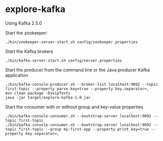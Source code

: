 # explore-kafka

Using Kafka 2.5.0


Start the zookeeper:
```
./bin/zookeeper-server-start.sh config/zookeeper.properties
```
Start the Kafka brokers
```
./bin/kafka-server-start.sh config/server.properties
```
Start the producer from the command line or the Java producer Kafka application
```
./bin/kafka-console-producer.sh --broker-list localhost:9092 --topic first-topic --property parse.key=true --property key.separator=,
mvn clean package -DskipTests
java -jar target/explore-kafka-1.0.jar
```
Start the consumer with or without group and key-value properties
```
./bin/kafka-console-consumer.sh --bootstrap-server localhost:9092 --topic first-topic
./bin/kafka-console-consumer.sh --bootstrap-server localhost:9092 --topic first-topic --group my-first-app --property print.key=true --property key.separator=,
```

